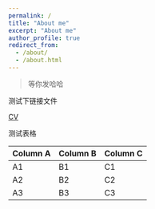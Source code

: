 ```yaml
---
permalink: /
title: "About me"
excerpt: "About me"
author_profile: true
redirect_from: 
  - /about/
  - /about.html
---
```


> 等你发哈哈  



测试下链接文件  


[CV](../files/Horan%20Tsui's%20CV.pdf)


测试表格

Column A | Column B | Column C
---------|----------|---------
 A1 | B1 | C1
 A2 | B2 | C2
 A3 | B3 | C3